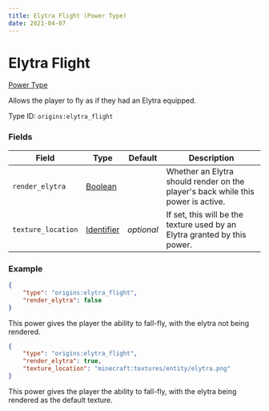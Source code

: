 ```yaml
---
title: Elytra Flight (Power Type)
date: 2021-04-07
---
```


# Elytra Flight

[Power Type](../power_types.md)

Allows the player to fly as if they had an Elytra equipped.

Type ID: `origins:elytra_flight`

### Fields

Field  | Type | Default | Description
-------|------|---------|-------------
`render_elytra` | [Boolean](../data_types/boolean.md) |  | Whether an Elytra should render on the player's back while this power is active.
`texture_location` | [Identifier](../data_types/identifier.md) | *optional* | If set, this will be the texture used by an Elytra granted by this power.

### Example
```json
{
    "type": "origins:elytra_flight",
    "render_elytra": false
}
```
This power gives the player the ability to fall-fly, with the elytra not being rendered.

```json
{
    "type": "origins:elytra_flight",
    "render_elytra": true,
    "texture_location": "minecraft:textures/entity/elytra.png"
}
```
This power gives the player the ability to fall-fly, with the elytra being rendered as the default texture.